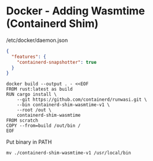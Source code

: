 # Docker - Adding Wasmtime (Containerd Shim)

/etc/docker/daemon.json

```json
{
  "features": {
    "containerd-snapshotter": true
  }
}
```

```shell
docker build --output . - <<EOF
FROM rust:latest as build
RUN cargo install \
    --git https://github.com/containerd/runwasi.git \
    --bin containerd-shim-wasmtime-v1 \
    --root /out \
    containerd-shim-wasmtime
FROM scratch
COPY --from=build /out/bin /
EOF
```

Put binary in PATH

```shell
mv ./containerd-shim-wasmtime-v1 /usr/local/bin
```
